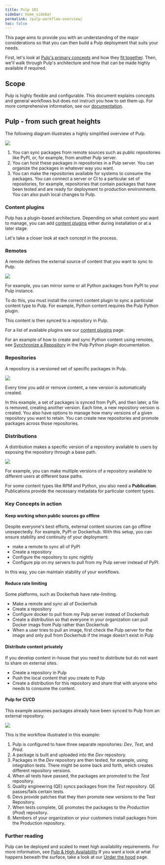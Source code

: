 ```yaml
---
title: Pulp 101
sidebar: home_sidebar
permalink: /pulp-workflow-overview/
toc: false
---
```


This page aims to provide you with an understanding of the major considerations so that you can then build a Pulp deployment that suits your needs.

First, let's look at [Pulp's primary concepts](/pulp-workflow-overview//#pulp---from-such-great-heights) and how they [fit together](/pulp-workflow-overview//#pulp-for-cicd).
Then, we'll walk through Pulp's architecture and how that can be made highly available if required.


## Scope

Pulp is highly flexible and configurable.
This document explains concepts and general workflows but does not instruct you how to set them up.
For more comprehensive information, see our [documentation](/docs/).

## Pulp - from such great heights

The following diagram illustrates a highly simplified overview of Pulp.

![](/images/pulp-workflow-architecture-ha/pulp101-simplified-overview.png)

1. You can sync packages from remote sources such as public repositories like PyPI, or, for example, from another Pulp server.
2. You can host these packages in repositories in a Pulp server.
You can organize the packages in whatever way you want.
3. You can make the repositories available for systems to consume the packages.
You can connect a server or CI to a particular set of repositories, for example, repositories that contain packages that have been tested and are ready for deployment to production environments. You can also push local changes to Pulp.

### Content plugins

Pulp has a plugin-based architecture.
Depending on what content you want to manage, you can add [content plugins](/content-plugins/) either during installation or at a later stage.

Let's take a closer look at each concept in the process.

### Remotes

A remote defines the external source of content that you want to sync to Pulp.

![](/images/pulp-workflow-architecture-ha/pulp-remote.png)

For example, you can mirror some or all Python packages from PyPI to your Pulp instance.

To do this, you must install the correct content plugin to sync a particular content type to Pulp.
For example, Python content requires the Pulp Python plugin.

This content is then synced to a repository in Pulp.

For a list of available plugins see our [content plugins](/content-plugins/) page.

For an example of how to create and sync Python content using remotes, see [Synchronize a Repository](https://docs.pulpproject.org/pulp_python/workflows/sync.html) in the Pulp Python plugin documentation.


### Repositories

A repository is a versioned set of specific packages in Pulp.

![](/images/pulp-workflow-architecture-ha/pulp-repository-versioning.png)

Every time you add or remove content, a new version is automatically created.

In this example, a set of packages is synced from PyPi, and then later, a file is removed, creating another version.
Each time, a new repository version is created.
You also have options to manage how many versions of a given repository you want to retain.
You can create new repositories and promote packages across those repositories.

### Distributions

A distribution makes a specific version of a repository available to users by exposing the repository through a base path.

![](/images/pulp-workflow-architecture-ha/pulp-distribution.png)

For example, you can make multiple versions of a repository available to different users at different base paths.

For some content types like RPM and Python, you also need a **Publication**.
Publications provide the necessary metadata for particular content types.

### Key Concepts in action

#### Keep working when public sources go offline
Despite everyone's best efforts, external content sources can go offline unexpectedly. For example, PyPI or Dockerhub.
With this setup, you can ensure stability and continuity of your deployment:
* make a remote to sync all of PyPI
* Create a repository
* Configure the repository to sync nightly
* Configure pip on my servers to pull from my Pulp server instead of PyPI.

In this way, you can maintain stability of your workflows.

#### Reduce rate limiting

Some platforms, such as Dockerhub have rate-limiting.

* Make a remote and sync all of Dockerhub
* Create a repository
* Configure docker to pull from my Pulp server instead of Dockerhub
* Create a distribution so that everyone in your organization can pull Docker imags from Pulp rather than Dockerhub
* When a user tries to pull an image, first check the Pulp server for the image and only pull from Dockerhub if the image doesn't exist in Pulp

#### Distribute content privately

If you develop content in-house that you need to distribute but do not want to share on external sites.

* Create a repository in Pulp
* Push the local content that you create to Pulp
* Create a distribution for this repository and share that with anyone who needs to consume the content.


#### Pulp for CI/CD

This example assumes packages already have been synced to Pulp from an external repository.

![](/images/pulp-workflow-architecture-ha/pulp-cicd-example.png)

This is the workflow illustrated in this example:

1. Pulp is configured to have three separate repositories: _Dev_, _Test_, and _Prod_.
2. A package is built and uploaded into the _Dev_ repository.
3. Packages in the _Dev_ repository are then tested, for example, using integration tests.
There might be some back and forth, which creates different repository versions.
4. When all tests have passed, the packages are promoted to the _Test_ repository.
5. Quality engineering (QE) syncs packages from the _Test_ repository. QE passes/fails certain tests.
6. Devs provide patches that they then promote new versions to the Test Repository.
7. When tests complete, QE promotes the packages to the _Production_ (_Prod_) repository.
8. Members of your organization or your customers install packages from the Production repository.


### Further reading

Pulp can be deployed and scaled to meet high availability requirements. For more information, see [Pulp & High Availability](/pulp-ha/)
If you want a look at what happens beneath the surface, take a look at our [Under the hood](/under-the-hood/) page.
